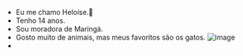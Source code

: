 - Eu me chamo Heloíse.👋
- Tenho 14 anos.
- Sou moradora de Maringá.
- Gosto muito de animais, mas meus favoritos são os gatos.
  <alt>![image](https://github.com/helokvst/helokvst/assets/148088064/70aab210-1b42-4765-9e3d-9b91b8cb65c4)
- 
